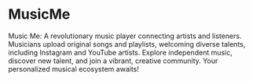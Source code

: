 # MusicMe
Music Me: A revolutionary music player connecting artists and listeners. Musicians upload original songs and playlists, welcoming diverse talents, including Instagram and YouTube artists. Explore independent music, discover new talent, and join a vibrant, creative community. Your personalized musical ecosystem awaits!
